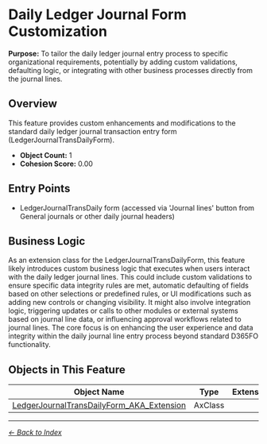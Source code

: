 # Daily Ledger Journal Form Customization

**Purpose:** To tailor the daily ledger journal entry process to specific organizational requirements, potentially by adding custom validations, defaulting logic, or integrating with other business processes directly from the journal lines.

## Overview

This feature provides custom enhancements and modifications to the standard daily ledger journal transaction entry form (LedgerJournalTransDailyForm).

- **Object Count:** 1
- **Cohesion Score:** 0.00

## Entry Points

- LedgerJournalTransDaily form (accessed via 'Journal lines' button from General journals or other daily journal headers)

## Business Logic

As an extension class for the LedgerJournalTransDailyForm, this feature likely introduces custom business logic that executes when users interact with the daily ledger journal lines. This could include custom validations to ensure specific data integrity rules are met, automatic defaulting of fields based on other selections or predefined rules, or UI modifications such as adding new controls or changing visibility. It might also involve integration logic, triggering updates or calls to other modules or external systems based on journal line data, or influencing approval workflows related to journal lines. The core focus is on enhancing the user experience and data integrity within the daily journal line entry process beyond standard D365FO functionality.

## Objects in This Feature

| Object Name | Type | Extension | Description |
|-------------|------|-----------|-------------|
| [LedgerJournalTransDailyForm_AKA_Extension](Objects/LedgerJournalTransDailyForm_AKA_Extension.md) | AxClass |  |  |

---

*[← Back to Index](../../index.md)*

